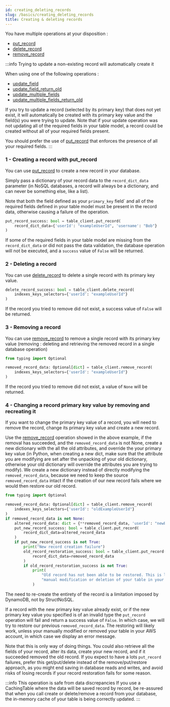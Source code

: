 ```yaml
---
id: creating_deleting_records
slug: /basics/creating_deleting_records
title: Creating & deleting records
---
```




You have multiple operations at your disposition :

- [put_record](../api/put_record)
- [delete_record](../api/delete_record)
- [remove_record](../api/remove_record)

:::info Trying to update a non-existing record will automatically create it

When using one of the following operations :
- [update_field](../api/update_field)
- [update_field_return_old](../api/update_field_return_old)
- [update_multiple_fields](../api/update_multiple_fields)
- [update_multiple_fields_return_old](../api/update_multiple_fields_return_old)

If you try to update a record (selected by its primary key) that does not yet exist,
it will automatically be created with its primary key value and the field(s) you were
trying to update. Note that if your update operation was not updating all of the required
fields in your table model, a record could be created without all of your required fields present.

You should prefer the use of [put_record](../api/put_record) that enforces the presence of all
your required fields.
:::

### 1 - Creating a record with put_record

You can use [put_record](../api/get_field.md) to create a new record in your database.

Simply pass a dictionary of your record data to the ```record_dict_data``` parameter (in NoSQL databases, a record will 
always be a dictionary, and can never be something else, like a list).

Note that both the field defined as your ```primary_key``` field` and all of the required fields defined in your table 
model must be present in the record data, otherwise causing a failure of the operation.

```python
put_record_success: bool = table_client.put_record(
    record_dict_data={'userId': "exampleUserId", 'username': "Bob"}
)
```
If some of the required fields in your table model are missing from the ```record_dict_data``` or did not pass the data
validation, the database operation will not be executed, and a ```success``` value of ```False``` will be returned.


### 2 - Deleting a record

You can use [delete_record](../api/delete_record) to delete a single record with its primary key value.

```python
delete_record_success: bool = table_client.delete_record(
    indexes_keys_selectors={'userId': "exampleUserId"}
)
```
If the record you tried to remove did not exist, a success value of ```False``` will be returned.

### 3 - Removing a record
You can use [remove_record](../api/remove_record) to remove a single record with its primary key value (removing : 
deleting and retrieving the removed record in a single database operation)

```python
from typing import Optional

removed_record_data: Optional[dict] = table_client.remove_record(
    indexes_keys_selectors={'userId': "exampleUserId"}
)
```
If the record you tried to remove did not exist, a value of ```None``` will be returned.

### 4 - Changing a record primary key value by removing and recreating it

If you want to change the primary key value of a record, you will need to remove the record, change its primary key 
value and create a new record.

Use the [remove_record](../api/remove_record) operation showed in the above example, if the removal has succeeded, and
the ```removed_record_data``` is not None, create a new dictionary with the all the old attributes, and override the
your primary key value (in Python, when creating a new dict, make sure that the attribute you are modifying are set after 
the unpacking of your old dictionary, otherwise your old dictionary will override the attributes you are trying to modify).
We create a new dictionary instead of directly modifying the ```removed_record_data```, because we need to keep the source
```removed_record_data``` intact if the creation of our new record fails where we would then restore our old record.

```python
from typing import Optional

removed_record_data: Optional[dict] = table_client.remove_record(
    indexes_keys_selectors={'userId': "oldExampleUserId"}
)
if removed_record_data is not None:
    altered_record_data: dict = {**removed_record_data, 'userId': "newExampleUserId"}
    put_new_record_success: bool = table_client.put_record(
        record_dict_data=altered_record_data
    )
    if put_new_record_success is not True:
        print("New record creation failure")
        old_record_restoration_success: bool = table_client.put_record(
            record_dict_data=removed_record_data
        )
        if old_record_restoration_success is not True:
            print(
                "Old record has not been able to be restored. This is likely due to a "
                "manual modification or deletion of your table in your AWS account."
            )
```
The need to re-create the entirety of the record is a limitation imposed by DynamoDB, not by StructNoSQL.

If a record with the new primary key value already exist, or if the new primary key value you specified is of an invalid
type the ```put_record``` operation will fail and return a success value of ```False```. In which case, we will try to
restore our previous ```removed_record_data```. The restoring will likely work, unless your manually modified or removed
your table in your AWS account, in which case we display an error message.

Note that this is only way of doing things. You could also retrieve all the fields of your record, alter its data,
create your new record, and if it succeeded removed the old record. If you expect to have a lots ```put_record``` 
failures, prefer this get/put/delete instead of the remove/put/restore approach, as you might end saving in
database reads and writes, and avoid risks of losing records if your record restoration fails for some reason.

:::info This operation is safe from data discrepancies
If you use a CachingTable where the data will be saved record by record, be re-assured that when you call create or 
delete/remove a record from your database, the in-memory cache of your table is being correctly updated.
:::